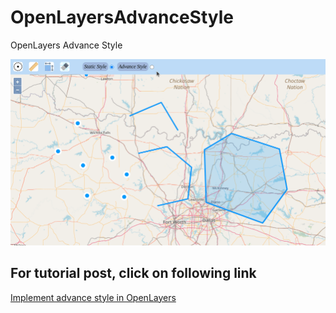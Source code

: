 # OpenLayersAdvanceStyle
OpenLayers Advance Style

![OpenLayers Advance Style](OpenLayersAdvanceStyle.gif)

## For tutorial post, click on following link<br/>
[Implement advance style in OpenLayers](https://spatial-dev.guru/2022/03/05/openlayers-advance-style/"")
